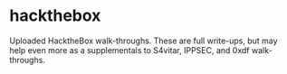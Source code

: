 # hackthebox
Uploaded HacktheBox walk-throughs. These are full write-ups, but may help even more as a supplementals to S4vitar, IPPSEC, and 0xdf walk-throughs.
